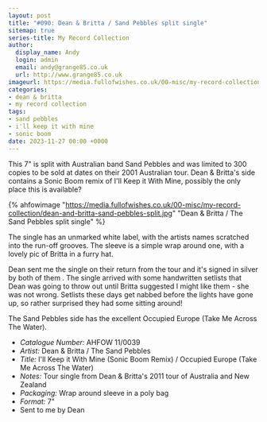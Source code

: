 ```yaml
---
layout: post
title: "#090: Dean & Britta / Sand Pebbles split single"
sitemap: true
series-title: My Record Collection
author:
  display_name: Andy
  login: admin
  email: andy@grange85.co.uk
  url: http://www.grange85.co.uk
imageurl: https://media.fullofwishes.co.uk/00-misc/my-record-collection/dean-and-britta-sand-pebbles-split.jpg
categories:
- dean & britta
- my record collection
tags:
- sand pebbles
- i'll keep it with mine
- sonic boom
date: 2023-11-27 00:00 +0000
---
```

This 7" is split with Australian band Sand Pebbles and was limited to 300 copies to be sold at dates on their 2001 Australian tour. Dean & Britta's side contains a Sonic Boom remix of I'll Keep it With Mine, possibly the only place this is available?

{% ahfowimage "https://media.fullofwishes.co.uk/00-misc/my-record-collection/dean-and-britta-sand-pebbles-split.jpg" "Dean & Britta / The Sand Pebbles split single" %}

The single has an unmarked white label, with the artists names scratched into the run-off grooves. The sleeve is a simple wrap around one, with a lovely pic of Britta in a furry hat.

Dean sent me the single on their return from the tour and it's signed in silver by both of them . The single arrived with some handwritten setlists that Dean was going to throw out until Britta suggested I might like them - she was not wrong. Setlists these days get nabbed before the lights have gone up, so rather surprised they had some sitting around! 

The Sand Pebbles side has the excellent Occupied Europe (Take Me Across The Water).

 - *Catalogue Number:* AHFOW 11/0039
 - *Artist:* Dean & Britta / The Sand Pebbles
 - *Title:* I'll Keep it With Mine (Sonic Boom Remix) / Occupied Europe (Take Me Across The Water)
 - *Notes:* Tour single from Dean & Britta's 2011 tour of Australia and New Zealand
 - *Packaging:* Wrap around sleeve in a poly bag
 - *Format:* 7"
 - Sent to me by Dean
